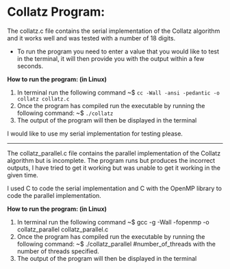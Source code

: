 # Collatz Program:

The collatz.c file contains the serial implementation of the Collatz algorithm and it works well and was tested with a number of 18 digits.
  - To run the program you need to enter a value that you would like to test in the terminal, it will then provide you with the output within a few seconds.

**How to run the program: (in Linux)**
1. In terminal run the following command ~$ ```cc -Wall -ansi -pedantic -o collatz collatz.c```
2. Once the program has compiled run the executable by running the following command: ~$ ```./collatz```
3. The output of the program will then be displayed in the terminal

I would like to use my serial implementation for testing please.

-------------------------------------------------------------------------------------------------------------------------------------------------------------------

The collatz_parallel.c file contains the parallel implementation of the Collatz algorithm but is incomplete. The program runs but produces the incorrect outputs, I have tried to get it working but was unable to get it working in the given time.

I used C to code the serial implementation and C with the OpenMP library to code the parallel implementation.

**How to run the program: (in Linux)**
1. In terminal run the following command ~$ gcc -g -Wall -fopenmp -o collatz_parallel collatz_parallel.c
2. Once the program has compiled run the executable by running the following command: ~$ ./collatz_parallel #number_of_threads
  with the number of threads specified.
3. The output of the program will then be displayed in the terminal
